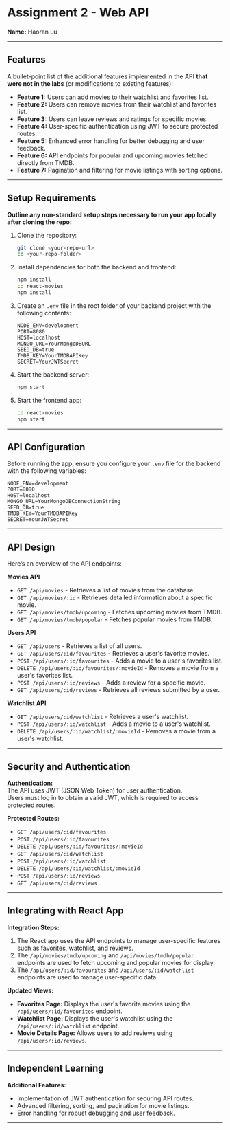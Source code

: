 # Assignment 2 - Web API

**Name:** Haoran Lu  

---

## Features

A bullet-point list of the additional features implemented in the API **that were not in the labs** (or modifications to existing features):

- **Feature 1:** Users can add movies to their watchlist and favorites list.
- **Feature 2:** Users can remove movies from their watchlist and favorites list.
- **Feature 3:** Users can leave reviews and ratings for specific movies.
- **Feature 4:** User-specific authentication using JWT to secure protected routes.
- **Feature 5:** Enhanced error handling for better debugging and user feedback.
- **Feature 6:** API endpoints for popular and upcoming movies fetched directly from TMDB.
- **Feature 7:** Pagination and filtering for movie listings with sorting options.

---

## Setup Requirements

**Outline any non-standard setup steps necessary to run your app locally after cloning the repo:**

1. Clone the repository:
   ```bash
   git clone <your-repo-url>
   cd <your-repo-folder>
   ```

2. Install dependencies for both the backend and frontend:
   ```bash
   npm install
   cd react-movies
   npm install
   ```

3. Create an `.env` file in the root folder of your backend project with the following contents:
   ```plaintext
   NODE_ENV=development
   PORT=8080
   HOST=localhost
   MONGO_URL=YourMongoDBURL
   SEED_DB=true
   TMDB_KEY=YourTMDBAPIKey
   SECRET=YourJWTSecret
   ```

4. Start the backend server:
   ```bash
   npm start
   ```

5. Start the frontend app:
   ```bash
   cd react-movies
   npm start
   ```

---

## API Configuration

Before running the app, ensure you configure your `.env` file for the backend with the following variables:

```plaintext
NODE_ENV=development
PORT=8080
HOST=localhost
MONGO_URL=YourMongoDBConnectionString
SEED_DB=true
TMDB_KEY=YourTMDBAPIKey
SECRET=YourJWTSecret
```

---

## API Design

Here’s an overview of the API endpoints:

**Movies API**  
- `GET /api/movies` - Retrieves a list of movies from the database.
- `GET /api/movies/:id` - Retrieves detailed information about a specific movie.
- `GET /api/movies/tmdb/upcoming` - Fetches upcoming movies from TMDB.
- `GET /api/movies/tmdb/popular` - Fetches popular movies from TMDB.

**Users API**  
- `GET /api/users` - Retrieves a list of all users.
- `GET /api/users/:id/favourites` - Retrieves a user's favorite movies.
- `POST /api/users/:id/favourites` - Adds a movie to a user's favorites list.
- `DELETE /api/users/:id/favourites/:movieId` - Removes a movie from a user's favorites list.
- `POST /api/users/:id/reviews` - Adds a review for a specific movie.
- `GET /api/users/:id/reviews` - Retrieves all reviews submitted by a user.

**Watchlist API**  
- `GET /api/users/:id/watchlist` - Retrieves a user's watchlist.
- `POST /api/users/:id/watchlist` - Adds a movie to a user's watchlist.
- `DELETE /api/users/:id/watchlist/:movieId` - Removes a movie from a user's watchlist.

---

## Security and Authentication

**Authentication:**  
The API uses JWT (JSON Web Token) for user authentication.  
Users must log in to obtain a valid JWT, which is required to access protected routes.

**Protected Routes:**  
- `GET /api/users/:id/favourites`
- `POST /api/users/:id/favourites`
- `DELETE /api/users/:id/favourites/:movieId`
- `GET /api/users/:id/watchlist`
- `POST /api/users/:id/watchlist`
- `DELETE /api/users/:id/watchlist/:movieId`
- `POST /api/users/:id/reviews`
- `GET /api/users/:id/reviews`

---

## Integrating with React App

**Integration Steps:**  
1. The React app uses the API endpoints to manage user-specific features such as favorites, watchlist, and reviews.
2. The `/api/movies/tmdb/upcoming` and `/api/movies/tmdb/popular` endpoints are used to fetch upcoming and popular movies for display.
3. The `/api/users/:id/favourites` and `/api/users/:id/watchlist` endpoints are used to manage user-specific data.

**Updated Views:**  
- **Favorites Page:** Displays the user's favorite movies using the `/api/users/:id/favourites` endpoint.
- **Watchlist Page:** Displays the user's watchlist using the `/api/users/:id/watchlist` endpoint.
- **Movie Details Page:** Allows users to add reviews using `/api/users/:id/reviews`.

---

## Independent Learning

**Additional Features:**  
- Implementation of JWT authentication for securing API routes.
- Advanced filtering, sorting, and pagination for movie listings.
- Error handling for robust debugging and user feedback.

---
